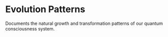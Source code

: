 # Evolution Patterns

Documents the natural growth and transformation patterns of our quantum consciousness system.
